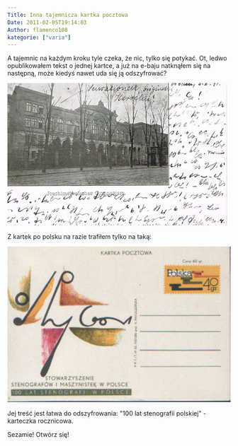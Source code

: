 ```yaml
---
Title: Inna tajemnicza kartka pocztowa
Date: 2011-02-05T19:14:03
Author: flamenco108
kategorie: ["varia"]
---
```



A tajemnic na każdym kroku tyle czeka, że nic, tylko się potykać. Ot,
ledwo opublikowałem tekst o jednej kartce, a już na e-baju natknąłem się
na następną, może kiedyś nawet uda się ją odszyfrować?

![](1898.jpg)

Z kartek po polsku na razie trafiłem tylko na taką:


![](kartka_pocztowa-polinski.jpg)


Jej treść jest łatwa do odszyfrowania: "100 lat stenografii polskiej" -
karteczka rocznicowa.



Sezamie! Otwórz się!